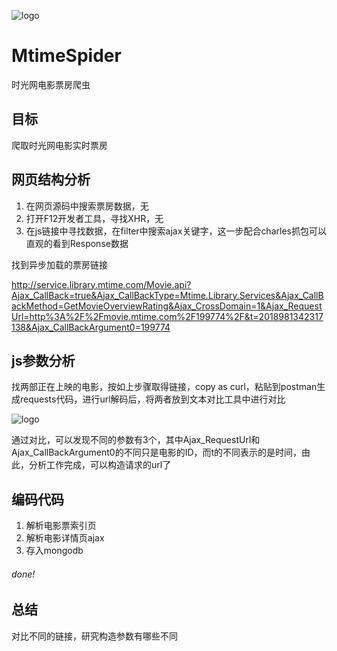![logo](https://github.com/huangke19/MtimeSpider/raw/master/logo.jpg)



# MtimeSpider

时光网电影票房爬虫



## 目标

爬取时光网电影实时票房



## 网页结构分析

1. 在网页源码中搜索票房数据，无
2. 打开F12开发者工具，寻找XHR，无
3. 在js链接中寻找数据，在filter中搜索ajax关键字，这一步配合charles抓包可以直观的看到Response数据

找到异步加载的票房链接

http://service.library.mtime.com/Movie.api?Ajax_CallBack=true&Ajax_CallBackType=Mtime.Library.Services&Ajax_CallBackMethod=GetMovieOverviewRating&Ajax_CrossDomain=1&Ajax_RequestUrl=http%3A%2F%2Fmovie.mtime.com%2F199774%2F&t=2018981342317138&Ajax_CallBackArgument0=199774



## js参数分析

找两部正在上映的电影，按如上步骤取得链接，copy as curl，粘贴到postman生成requests代码，进行url解码后，将两者放到文本对比工具中进行对比 

![logo](https://github.com/huangke19/MtimeSpider/raw/master/vs.png)

通过对比，可以发现不同的参数有3个，其中Ajax_RequestUrl和Ajax_CallBackArgument0的不同只是电影的ID，而t的不同表示的是时间，由此，分析工作完成，可以构造请求的url了



## 编码代码

1. 解析电影票索引页
2. 解析电影详情页ajax
3. 存入mongodb



###### done!



## 总结

对比不同的链接，研究构造参数有哪些不同

